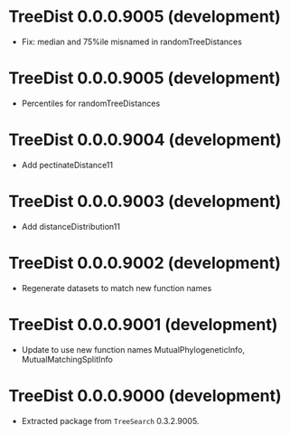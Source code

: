 # TreeDist 0.0.0.9005 (development)

- Fix: median and 75%ile misnamed in randomTreeDistances

# TreeDist 0.0.0.9005 (development)

- Percentiles for randomTreeDistances

# TreeDist 0.0.0.9004 (development)

- Add pectinateDistance11

# TreeDist 0.0.0.9003 (development)

- Add distanceDistribution11

# TreeDist 0.0.0.9002 (development)

- Regenerate datasets to match new function names

# TreeDist 0.0.0.9001 (development)

- Update to use new function names MutualPhylogeneticInfo, MutualMatchingSplitInfo

# TreeDist 0.0.0.9000 (development)

 - Extracted package from `TreeSearch` 0.3.2.9005.
